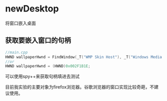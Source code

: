 # newDesktop

将窗口嵌入桌面

## 获取要嵌入窗口的句柄
``` c++
//main.cpp
HWND wallpaperHwnd = FindWindow(_T("WMP Skin Host"), _T("Windows Media Player"));
//or
HWND wallpaperHwnd = (HWND)0x002F1B1E;
```
可以使用spy++来获取句柄填进去测试
    
目前我实验的主要对象为firefox浏览器。谷歌浏览器的窗口实现比较奇葩，不建议使用。
